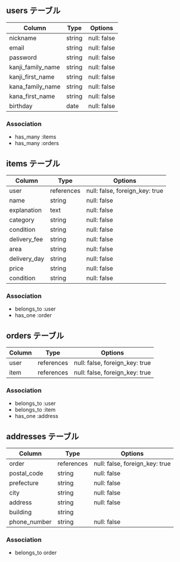 ## users テーブル

| Column            | Type     | Options     |
| ----------------- | -------- | ----------- |
| nickname          | string   | null: false |
| email             | string   | null: false |
| password          | string   | null: false |
| kanji_family_name | string   | null: false |
| kanji_first_name  | string   | null: false |
| kana_family_name  | string   | null: false |
| kana_first_name   | string   | null: false |
| birthday          | date     | null: false |

### Association

- has_many :items
- has_many  :orders

## items テーブル

| Column          | Type       | Options                        |
| --------------- | ---------- | ------------------------------ |
| user            | references | null: false, foreign_key: true |
| name            | string     | null: false                    |
| explanation     | text       | null: false                    |
| category        | string     | null: false                    |
| condition       | string     | null: false                    |
| delivery_fee    | string     | null: false                    |
| area            | string     | null: false                    |
| delivery_day    | string     | null: false                    | 
| price           | string     | null: false                    |
| condition       | string     | null: false                    |

### Association

- belongs_to :user
- has_one    :order

## orders テーブル

| Column              | Type       | Options                        |
| ------------------- | ---------- | ------------------------------ |
| user                | references | null: false, foreign_key: true |
| item                | references | null: false, foreign_key: true |

### Association
 - belongs_to :user
 - belongs_to :item
 - has_one    :address

## addresses テーブル

| Column       | Type       | Options                        |
| ------------ | ---------- | ------------------------------ |
| order        | references | null: false, foreign_key: true |
| postal_code  | string     | null: false                    |
| prefecture   | string     | null: false                    |
| city         | string     | null: false                    |
| address      | string     | null: false                    |
| building     | string     |                                |
| phone_number | string     | null: false                    |


### Association

- belongs_to order